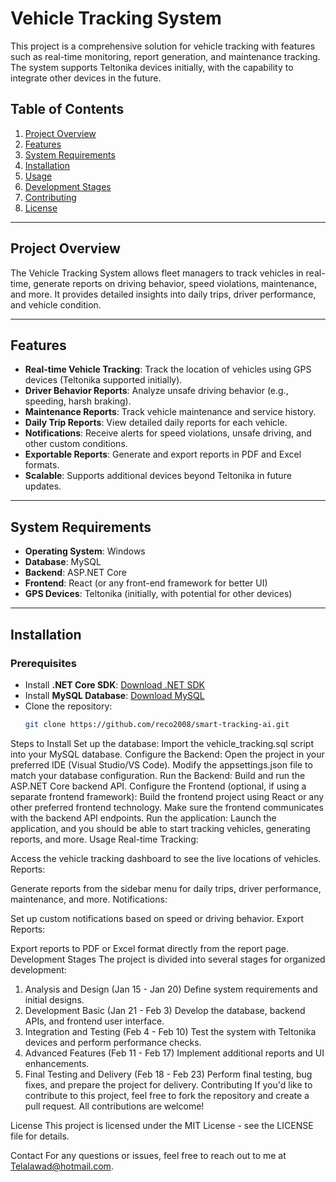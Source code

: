 # Vehicle Tracking System

This project is a comprehensive solution for vehicle tracking with features such as real-time monitoring, report generation, and maintenance tracking. The system supports Teltonika devices initially, with the capability to integrate other devices in the future.

## Table of Contents

1. [Project Overview](#project-overview)
2. [Features](#features)
3. [System Requirements](#system-requirements)
4. [Installation](#installation)
5. [Usage](#usage)
6. [Development Stages](#development-stages)
7. [Contributing](#contributing)
8. [License](#license)

---

## Project Overview

The Vehicle Tracking System allows fleet managers to track vehicles in real-time, generate reports on driving behavior, speed violations, maintenance, and more. It provides detailed insights into daily trips, driver performance, and vehicle condition.

---

## Features

- **Real-time Vehicle Tracking**: Track the location of vehicles using GPS devices (Teltonika supported initially).
- **Driver Behavior Reports**: Analyze unsafe driving behavior (e.g., speeding, harsh braking).
- **Maintenance Reports**: Track vehicle maintenance and service history.
- **Daily Trip Reports**: View detailed daily reports for each vehicle.
- **Notifications**: Receive alerts for speed violations, unsafe driving, and other custom conditions.
- **Exportable Reports**: Generate and export reports in PDF and Excel formats.
- **Scalable**: Supports additional devices beyond Teltonika in future updates.

---

## System Requirements

- **Operating System**: Windows
- **Database**: MySQL
- **Backend**: ASP.NET Core
- **Frontend**: React (or any front-end framework for better UI)
- **GPS Devices**: Teltonika (initially, with potential for other devices)

---

## Installation

### Prerequisites
- Install **.NET Core SDK**: [Download .NET SDK](https://dotnet.microsoft.com/download/dotnet)
- Install **MySQL Database**: [Download MySQL](https://dev.mysql.com/downloads/)
- Clone the repository:  
  ```bash
  git clone https://github.com/reco2008/smart-tracking-ai.git

Steps to Install
Set up the database:
Import the vehicle_tracking.sql script into your MySQL database.
Configure the Backend:
Open the project in your preferred IDE (Visual Studio/VS Code).
Modify the appsettings.json file to match your database configuration.
Run the Backend:
Build and run the ASP.NET Core backend API.
Configure the Frontend (optional, if using a separate frontend framework):
Build the frontend project using React or any other preferred frontend technology.
Make sure the frontend communicates with the backend API endpoints.
Run the application:
Launch the application, and you should be able to start tracking vehicles, generating reports, and more.
Usage
Real-time Tracking:

Access the vehicle tracking dashboard to see the live locations of vehicles.
Reports:

Generate reports from the sidebar menu for daily trips, driver performance, maintenance, and more.
Notifications:

Set up custom notifications based on speed or driving behavior.
Export Reports:

Export reports to PDF or Excel format directly from the report page.
Development Stages
The project is divided into several stages for organized development:

1. Analysis and Design (Jan 15 - Jan 20)
Define system requirements and initial designs.
2. Development Basic (Jan 21 - Feb 3)
Develop the database, backend APIs, and frontend user interface.
3. Integration and Testing (Feb 4 - Feb 10)
Test the system with Teltonika devices and perform performance checks.
4. Advanced Features (Feb 11 - Feb 17)
Implement additional reports and UI enhancements.
5. Final Testing and Delivery (Feb 18 - Feb 23)
Perform final testing, bug fixes, and prepare the project for delivery.
Contributing
If you'd like to contribute to this project, feel free to fork the repository and create a pull request. All contributions are welcome!

License
This project is licensed under the MIT License - see the LICENSE file for details.

Contact
For any questions or issues, feel free to reach out to me at Telalawad@hotmail.com.

